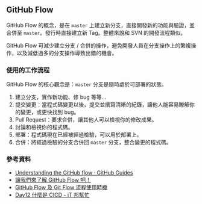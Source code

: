 ## GitHub Flow

GitHub Flow 的概念，是在 `master` 上建立新分支，直接開發新的功能與驗證，並合併至 `master`。發行時直接建立新 Tag。整體來說和 SVN 的開發流程類似。

GitHub Flow 可減少建立分支 / 合併的操作，避免開發人員在分支操作上的繁複操作，以及減低過多的分支操作導致出錯的機會。

### 使用的工作流程

GitHub Flow 的核心觀念是：`master` 分支是隨時處於可部署的狀態。

1. 建立分支，實作新功能、修 bug 等等...
2. 提交變更：當程式碼變更以後，提交並撰寫清晰的紀錄，讓他人能容易瞭解你的變更，或更快找到 bug。
3. Pull Request：要求合併，讓其他人可以檢視你的修改成果。
4. 討論和檢視你的程式碼。
5. 部署：程式碼現在已經被經過檢驗，可以用於部署上。
6. 合併：將經過檢驗的分支合併回 `master` 分支，整合變更的程式碼。

### 參考資料

- [Understanding the GitHub flow · GitHub Guides](https://guides.github.com/introduction/flow/)
- [讓我們來了解 GitHub Flow 吧！](https://medium.com/@trylovetom/-4144caf1f1bf)
- [GitHub Flow 及 Git Flow 流程使用時機](https://blog.wu-boy.com/2017/12/github-flow-vs-git-flow/)
- [Day12 什麼是 CICD - iT 邦幫忙](https://ithelp.ithome.com.tw/articles/10219083)